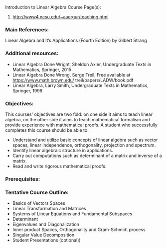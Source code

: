 Introduction to Linear Algebra
Course Page(s):
1. http://www4.ncsu.edu/~aaergur/teaching.html
### Main References: 
Linear Algebra and It’s Applications (Fourth Edition) by Gilbert Strang
### Additional resources:
* Linear Algebra Done Wright, Sheldon Axler, Undergraduate Texts in Mathematics, Springer, 2015
* Linear Algebra Done Wrong, Serge Treil, Free available at https://www.math.brown.edu/ treil/papers/LADW/book.pdf
* Linear Algebra, Larry Smith, Undergraduate Texts in Mathematics, Springer, 1998

### Objectives: 
This courses' objectives are two fold: on one side it aims to teach linear algebra, on the other side it aims to teach mathematical formalism and provide experience with mathematical proofs. A student who successfully completes this course should be able to:
* Understand and utilize basic concepts of linear algebra such as vector spaces, linear independence, orthogonality, projection and spectrum.
* Identify linear algebraic structure in applications.
* Carry out computations such as determinant of a matrix and inverse of a matrix.
* Read and write rigorous mathematical proofs.

### Prerequisites: 


### Tentative Course Outline:
* Basics of Vectors Spaces
* Linear Transformation and Matrices
* Systems of Linear Equations and Fundamental Subspaces
* Determinant
* Eigenvalues and Diagonalization
* Inner product Spaces, Orthogonality and Gram-Schmidt process
* Singular Value Decomposition
* Student Presentations (optional))
